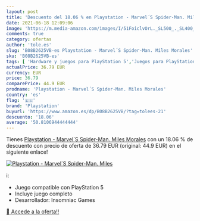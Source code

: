 ```yaml
---
layout: post
title: 'Descuento del 18.06 % en Playstation - Marvel´S Spider-Man. Miles'
date: 2021-06-18 12:09:06
image: 'https://m.media-amazon.com/images/I/51FoiclvOrL._SL500_._SL400_.jpg'
comments: true
category: ofertas
author: 'tole.es'
slug: 'B08B2625VB-es Playstation - Marvel´S Spider-Man. Miles Morales'
sku: 'B08B2625VB-es'
tags: [ 'Hardware y juegos para PlayStation 5','Juegos para PlayStation 5','Videojuegos','playstation', ]
actualPrice: 36.79 EUR
currency: EUR
price: 36.79
comparePrice: 44.9 EUR
prodname: 'Playstation - Marvel´S Spider-Man. Miles Morales'
country: 'es'
flag: '🇪🇸'
brand: 'Playstation'
buyurl: 'https://www.amazon.es/dp/B08B2625VB/?tag=tolees-21'
descuento: '18.06'
average: '50.8106944444444'
---
```


Tienes [Playstation - Marvel´S Spider-Man. Miles Morales](https://www.amazon.es/dp/B08B2625VB/?tag=tolees-21) con un 18.06 % de descuento con precio de oferta de 36.79 EUR (original: 44.9 EUR) en el siguiente enlace!

[![Playstation - Marvel´S Spider-Man. Miles](https://m.media-amazon.com/images/I/51FoiclvOrL._SL500_._SL400_.jpg)](https://www.amazon.es/dp/B08B2625VB/?tag=tolees-21)

ℹ️:

- Juego compatible con PlayStation 5
- Incluye juego completo
- Desarrollador: Insomniac Games

[🛒 Accede a la oferta!!](https://www.amazon.es/dp/B08B2625VB/?tag=tolees-21)
